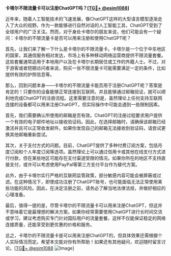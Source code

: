 **卡塔尔不限流量卡可以注册ChatGPT吗？[[TG💪+ @esim1088](https://t.me/s/esim1088)]**

近年来，随着人工智能技术的飞速发展，像ChatGPT这样的大型语言模型逐渐走入了大众的视野。作为一款能够进行自然对话的人工智能工具，ChatGPT受到了全球用户的广泛关注。然而，对于身处卡塔尔的朋友来说，他们可能会有一个疑问：卡塔尔的不限流量卡是否可以用来注册和使用ChatGPT呢？

首先，让我们来了解一下什么是卡塔尔的不限流量卡。卡塔尔是一个位于中东地区的国家，其通信服务相对发达，市场上有多种移动网络运营商提供不限流量套餐。这些套餐通常适用于本地用户以及在卡塔尔长期居住或工作的外籍人士。不过，对于游客或者短期访问者来说，购买一张不限流量卡可能需要满足一定的条件，比如提供有效的护照信息等。

那么，回到问题本身——卡塔尔的不限流量卡能否用于注册ChatGPT呢？答案是肯定的！只要你的设备能够正常连接到互联网，并且能够通过邮箱验证，就可以顺利地完成ChatGPT的注册流程。这里需要注意的是，虽然理论上任何支持互联网连接的设备都可以用来注册ChatGPT，但实际操作中可能会遇到一些限制因素。

首先，我们需要确认所使用的邮箱是否有效。ChatGPT的注册过程要求用户提供一个有效的电子邮件地址以接收验证码。因此，在选择邮箱时，请确保该邮箱已经激活并且可以正常收发邮件。如果你发现自己的邮箱无法接收到验证码，请尝试更换其他邮箱重新尝试。

其次，关于支付方式的问题。目前，ChatGPT提供了多种付费订阅方案，包括月度订阅和个人年度订阅等选项。虽然理论上可以通过信用卡或其他在线支付方式进行付款，但在某些地区可能存在支付渠道受限的情况。如果你所在的地区不支持直接支付，或许可以考虑使用PayPal等第三方支付平台作为替代方案。

此外，由于卡塔尔实行严格的互联网监管政策，部分敏感内容可能会被屏蔽或过滤。在这种情况下，即使成功注册了ChatGPT账号，也可能面临无法正常使用某些功能的风险。因此，在决定注册之前，请务必了解当地法律法规，并做好相应的心理准备。

最后，值得一提的是，尽管卡塔尔的不限流量卡可以用来注册ChatGPT，但这并不意味着它是最理想的解决方案。如果你经常需要使用ChatGPT进行长时间交流或学习，建议考虑购买专门针对国际用户的流量套餐，这样不仅能保证稳定的网络连接质量，还能享受到更优惠的价格和服务。

总之，卡塔尔的不限流量卡是可以用来注册ChatGPT的，但具体效果还需根据个人实际情况而定。希望本文能对你有所帮助！如果还有其他疑问，欢迎随时留言讨论。[[TG💪+ @esim1088](https://t.me/s/esim1088) ![Image](https://i.postimg.cc/4NQfJmqS/Snipaste-2025-05-13-00-14-12.png)]